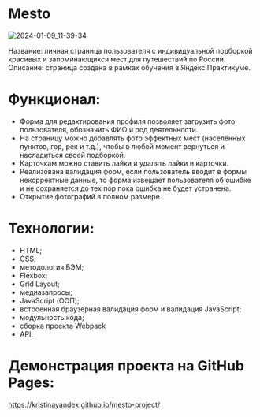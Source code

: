 # Mesto

![2024-01-09_11-39-34](https://github.com/KristinaYandex/mesto-project/assets/115872997/a970fad3-e309-47fc-8e61-139f6874b662)

Название: личная страница пользователя с индивидуальной подборкой красивых и запоминающихся мест для путешествий по России.
Описание: страница создана в рамках обучения в Яндекс Практикуме. 

# Функционал: 
- Форма для редактирования профиля позволяет загрузить фото пользователя, обозначить ФИО и род деятельности. 
- На страницу можно добавлять фото эффектных мест (населённых пунктов, гор, рек и т.д.), чтобы в любой момент вернуться и насладиться своей подборкой. 
- Карточкам можно ставить лайки и удалять лайки и карточки. 
- Реализована валидация форм, если пользователь вводит в формы некорректные данные, то форма извещает пользователя об ошибке и не сохраняется до тех пор пока ошибка не будет устранена.
- Открытие фотографий в полном размере.
  
# Технологии:
- HTML;
- CSS;
- методология БЭМ;
- Flexbox;
- Grid Layout;
- медиазапросы;
- JavaScript (ООП);
- встроенная браузерная валидация форм и валидация JavaScript;
- модульность кода;
- сборка проекта Webpack
- API.

# Демонстрация проекта на GitHub Pages:
https://kristinayandex.github.io/mesto-project/
